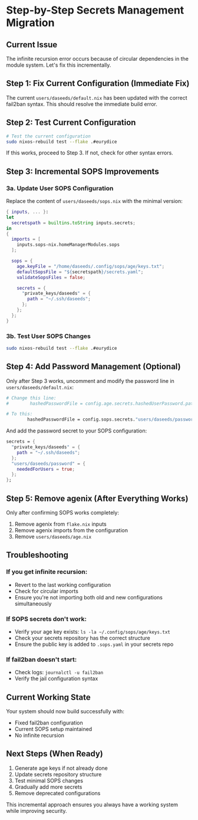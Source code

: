 # Step-by-Step Secrets Management Migration

## Current Issue
The infinite recursion error occurs because of circular dependencies in the module system. Let's fix this incrementally.

## Step 1: Fix Current Configuration (Immediate Fix)

The current `users/daseeds/default.nix` has been updated with the correct fail2ban syntax. This should resolve the immediate build error.

## Step 2: Test Current Configuration

```bash
# Test the current configuration
sudo nixos-rebuild test --flake .#eurydice
```

If this works, proceed to Step 3. If not, check for other syntax errors.

## Step 3: Incremental SOPS Improvements

### 3a. Update User SOPS Configuration

Replace the content of `users/daseeds/sops.nix` with the minimal version:

```nix
{ inputs, ... }:
let
  secretspath = builtins.toString inputs.secrets;
in
{
  imports = [
    inputs.sops-nix.homeManagerModules.sops
  ];

  sops = {
    age.keyFile = "/home/daseeds/.config/sops/age/keys.txt";
    defaultSopsFile = "${secretspath}/secrets.yaml";
    validateSopsFiles = false;

    secrets = {
      "private_keys/daseeds" = {
        path = "~/.ssh/daseeds";
      };
    };
  };
}
```

### 3b. Test User SOPS Changes

```bash
sudo nixos-rebuild test --flake .#eurydice
```

## Step 4: Add Password Management (Optional)

Only after Step 3 works, uncomment and modify the password line in `users/daseeds/default.nix`:

```nix
# Change this line:
#        hashedPasswordFile = config.age.secrets.hashedUserPassword.path;

# To this:
        hashedPasswordFile = config.sops.secrets."users/daseeds/password".path;
```

And add the password secret to your SOPS configuration:

```nix
secrets = {
  "private_keys/daseeds" = {
    path = "~/.ssh/daseeds";
  };
  "users/daseeds/password" = {
    neededForUsers = true;
  };
};
```

## Step 5: Remove agenix (After Everything Works)

Only after confirming SOPS works completely:

1. Remove agenix from `flake.nix` inputs
2. Remove agenix imports from the configuration
3. Remove `users/daseeds/age.nix`

## Troubleshooting

### If you get infinite recursion:
- Revert to the last working configuration
- Check for circular imports
- Ensure you're not importing both old and new configurations simultaneously

### If SOPS secrets don't work:
- Verify your age key exists: `ls -la ~/.config/sops/age/keys.txt`
- Check your secrets repository has the correct structure
- Ensure the public key is added to `.sops.yaml` in your secrets repo

### If fail2ban doesn't start:
- Check logs: `journalctl -u fail2ban`
- Verify the jail configuration syntax

## Current Working State

Your system should now build successfully with:
- Fixed fail2ban configuration
- Current SOPS setup maintained
- No infinite recursion

## Next Steps (When Ready)

1. Generate age keys if not already done
2. Update secrets repository structure
3. Test minimal SOPS changes
4. Gradually add more secrets
5. Remove deprecated configurations

This incremental approach ensures you always have a working system while improving security.